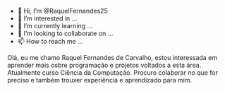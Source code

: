 - 👋 Hi, I’m @RaquelFernandes25
- 👀 I’m interested in ...
- 🌱 I’m currently learning ...
- 💞️ I’m looking to collaborate on ...
- 📫 How to reach me ...

<!---
RaquelFernandes25/RaquelFernandes25 is a ✨ special ✨ repository because its `README.md` (this file) appears on your GitHub profile.
You can click the Preview link to take a look at your changes.
--->
Olá, eu me chamo Raquel Fernandes de Carvalho, estou interessada em aprender mais osbre programação e projetos voltados a esta área.
Atualmente curso Ciência da Computação.
Procuro colaborar no que for preciso e também trouxer experiência e aprendizado para mim.
